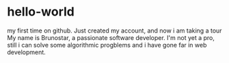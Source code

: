 # hello-world
my first time on github. Just created my account, and now i am taking a tour
My name is Brunostar, a passionate software developer. I'm not yet a pro, still i can solve some algorithmic progblems
and i have gone far in web development.
